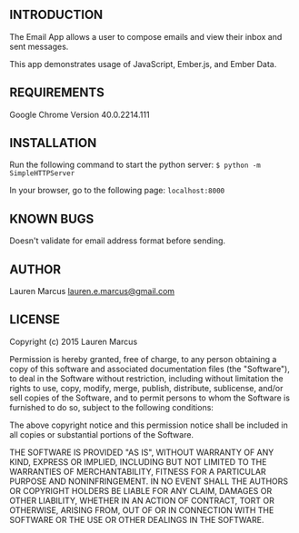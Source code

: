 INTRODUCTION
------------
The Email App allows a user to compose emails and view their inbox and sent messages.

This app demonstrates usage of JavaScript, Ember.js, and Ember Data.



REQUIREMENTS
------------
Google Chrome Version 40.0.2214.111

INSTALLATION
------------
Run the following command to start the python server:
`$ python -m SimpleHTTPServer`

In your browser, go to the following page:
`localhost:8000`

KNOWN BUGS
---------
Doesn't validate for email address format before sending.

AUTHOR
-------
Lauren Marcus
lauren.e.marcus@gmail.com

LICENSE
-------
Copyright (c) 2015 Lauren Marcus

Permission is hereby granted, free of charge, to any person obtaining a copy of this software and associated documentation files (the "Software"), to deal in the Software without restriction, including without limitation the rights to use, copy, modify, merge, publish, distribute, sublicense, and/or sell copies of the Software, and to permit persons to whom the Software is furnished to do so, subject to the following conditions:

The above copyright notice and this permission notice shall be included in all copies or substantial portions of the Software.

THE SOFTWARE IS PROVIDED "AS IS", WITHOUT WARRANTY OF ANY KIND, EXPRESS OR IMPLIED, INCLUDING BUT NOT LIMITED TO THE WARRANTIES OF MERCHANTABILITY, FITNESS FOR A PARTICULAR PURPOSE AND NONINFRINGEMENT. IN NO EVENT SHALL THE AUTHORS OR COPYRIGHT HOLDERS BE LIABLE FOR ANY CLAIM, DAMAGES OR OTHER LIABILITY, WHETHER IN AN ACTION OF CONTRACT, TORT OR OTHERWISE, ARISING FROM, OUT OF OR IN CONNECTION WITH THE SOFTWARE OR THE USE OR OTHER DEALINGS IN THE SOFTWARE.
